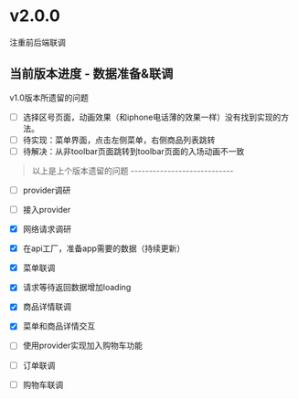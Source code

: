 <!--
 * @Author: meetqy
 * @since: 2019-09-26 15:07:29
 * @lastTime: 2019-10-12 10:19:12
 * @LastEditors: meetqy
 -->

# v2.0.0

注重前后端联调

## 当前版本进度 - 数据准备&联调

v1.0版本所遗留的问题

- [ ] 选择区号页面，动画效果（和iphone电话薄的效果一样）没有找到实现的方法。
- [ ] 待实现：菜单界面，点击左侧菜单，右侧商品列表跳转
- [ ] 待解决：从非toolbar页面跳转到toolbar页面的入场动画不一致

> 以上是上个版本遗留的问题 ----------------------------

- [ ] provider调研
- [ ] 接入provider
- [x] 网络请求调研
- [x] 在api工厂，准备app需要的数据（持续更新）
- [x] 菜单联调
- [x] 请求等待返回数据增加loading
- [x] 商品详情联调
- [x] 菜单和商品详情交互
- [ ] 使用provider实现加入购物车功能
- [ ] 订单联调
- [ ] 购物车联调


